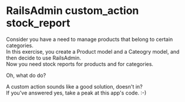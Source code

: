# RailsAdmin custom_action stock_report  

Consider you have a need to manage products that belong to certain categories.  
In this exercise, you create a Product model and a Cateogry model, and then decide to use RailsAdmin.  
Now you need stock reports for products and for categories.  

Oh, what do do?  

A custom action sounds like a good solution, doesn't in?  
If you've answered yes, take a peak at this app's code. :-)  
